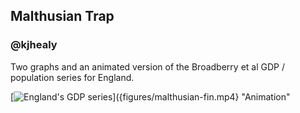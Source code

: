 ## Malthusian Trap
### @kjhealy

Two graphs and an animated version of the Broadberry et al GDP / population series for England.

[![England's GDP series]({figures/malthusian-trap.png})]({figures/malthusian-fin.mp4} "Animation"
